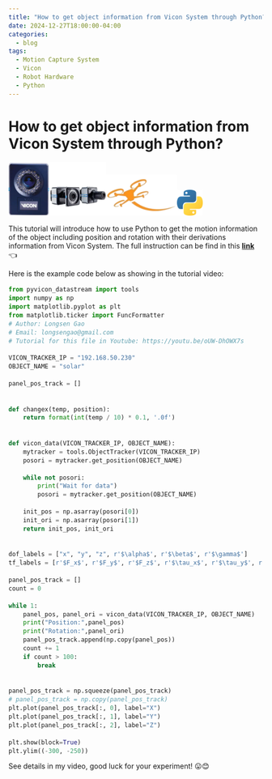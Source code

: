 ```yaml
---
title: "How to get object information from Vicon System through Python?"
date: 2024-12-27T18:00:00-04:00
categories:
  - blog
tags:
  - Motion Capture System
  - Vicon
  - Robot Hardware  
  - Python
---
```


# **How to get object information from Vicon System through Python?**

 <img src="https://github.com/gaolongsen/picx-images-hosting/raw/master/vicon.8dx7420gbw.webp" style="zoom: 20%;" /><img src="https://github.com/gaolongsen/picx-images-hosting/raw/master/drone_icon.1apbofo4f3.webp" style="zoom: 50%;" /><img src="https://github.com/gaolongsen/picx-images-hosting/raw/master/pythton_icon.41ydwibm9u.webp" style="zoom: 5%;" />

This tutorial will introduce how to use Python to get the motion information of the object including position and rotation with their derivations information from Vicon System. The full instruction can be find in this **[link](https://youtu.be/oUW-DhOWX7s?si=pIcDCmm7rIbJ2VRX)** :point_left:

Here is the example code below as showing in the tutorial video:

```python
from pyvicon_datastream import tools
import numpy as np
import matplotlib.pyplot as plt
from matplotlib.ticker import FuncFormatter
# Author: Longsen Gao
# Email: longsengao@gmail.com
# Tutorial for this file in Youtube: https://youtu.be/oUW-DhOWX7s

VICON_TRACKER_IP = "192.168.50.230"
OBJECT_NAME = "solar"

panel_pos_track = []


def changex(temp, position):
    return format(int(temp / 10) * 0.1, '.0f')


def vicon_data(VICON_TRACKER_IP, OBJECT_NAME):
    mytracker = tools.ObjectTracker(VICON_TRACKER_IP)
    posori = mytracker.get_position(OBJECT_NAME)

    while not posori:
        print("Wait for data")
        posori = mytracker.get_position(OBJECT_NAME)

    init_pos = np.asarray(posori[0])
    init_ori = np.asarray(posori[1])
    return init_pos, init_ori


dof_labels = ["x", "y", "z", r'$\alpha$', r'$\beta$', r'$\gamma$']
tf_labels = [r'$F_x$', r'$F_y$', r'$F_z$', r'$\tau_x$', r'$\tau_y$', r'$\tau_z$']

panel_pos_track = []
count = 0

while 1:
    panel_pos, panel_ori = vicon_data(VICON_TRACKER_IP, OBJECT_NAME)
    print("Position:",panel_pos)
    print("Rotation:",panel_ori)
    panel_pos_track.append(np.copy(panel_pos))
    count += 1
    if count > 100:
        break


panel_pos_track = np.squeeze(panel_pos_track)
# panel_pos_track = np.copy(panel_pos_track)
plt.plot(panel_pos_track[:, 0], label="X")
plt.plot(panel_pos_track[:, 1], label="Y")
plt.plot(panel_pos_track[:, 2], label="Z")

plt.show(block=True)
plt.ylim((-300, -250))
```

See details in my video, good luck for your experiment! :stuck_out_tongue::blush:

